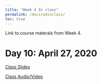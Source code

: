 ```yaml
---
title: "Week 4 In class"
permalink: /docs/w4inclass/
toc: true
---
```


Link to course materals from Week 4. 


# Day 10: April 27, 2020

[Class Slides](https://stanford-bioe80.github.io/docs/Stanford_BIOE80_Day10_27April20.pdf)

[Class Audio/Video](https://canvas.stanford.edu/courses/115648/files/folder/27%20April%202020%20-%20Audio%20Video)


<!--
# Day 11: April 29, 2020

[Class Slides](https://stanford-bioe80.github.io/docs/Stanford_BIOE80_Day11_29April20.pdf)

[Class Audio/Video](https://canvas.stanford.edu/courses/115648/files/folder/29%20April%202020%20-%20Audio%20Video)
-->

<!--
# Day 12: May 1, 2020

[Class Slides](https://stanford-bioe80.github.io/docs/Stanford_BIOE80_Day12_01May20.pdf)

[Class Audio/Video](https://canvas.stanford.edu/courses/115648/files/folder/1%20May%202020%20-%20Audio%20Video)
-->


